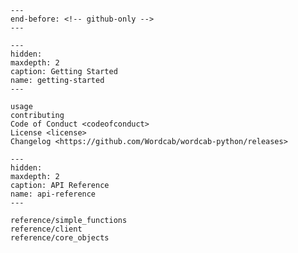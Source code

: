 ```{include} ../README.md
---
end-before: <!-- github-only -->
---
```

[license]: license
[contributor guide]: contributing
[command-line reference]: usage

```{toctree}
---
hidden:
maxdepth: 2
caption: Getting Started
name: getting-started
---

usage
contributing
Code of Conduct <codeofconduct>
License <license>
Changelog <https://github.com/Wordcab/wordcab-python/releases>
```

```{toctree}
---
hidden:
maxdepth: 2
caption: API Reference
name: api-reference
---

reference/simple_functions
reference/client
reference/core_objects
```
